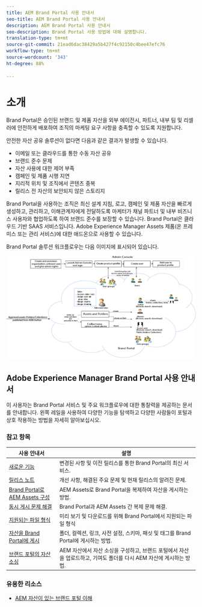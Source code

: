 ```yaml
---
title: AEM Brand Portal 사용 안내서
seo-title: AEM Brand Portal 사용 안내서
description: AEM Brand Portal 사용 안내서
seo-description: Brand Portal 사용 방법에 대해 설명합니다.
translation-type: tm+mt
source-git-commit: 21ead6dac38429a5b427f4c92150c4bee47efc76
workflow-type: tm+mt
source-wordcount: '343'
ht-degree: 88%

---
```



# 소개

Brand Portal은 승인된 브랜드 및 제품 자산을 외부 에이전시, 파트너, 내부 팀 및 리셀러에 안전하게 배포하여 조직의 마케팅 요구 사항을 충족할 수 있도록 지원합니다.

안전한 자산 공유 솔루션이 없다면 다음과 같은 결과가 발생할 수 있습니다.

* 이메일 또는 클라우드를 통한 수동 자산 공유
* 브랜드 준수 문제
* 자산 사용에 대한 제어 부족
* 캠페인 및 제품 시행 지연
* 지리적 위치 및 조직에서 콘텐츠 중복
* 릴리스 전 자산의 보안되지 않은 스토리지

Brand Portal을 사용하는 조직은 최신 설계 지침, 로고, 캠페인 및 제품 자산을 빠르게 생성하고, 관리하고, 이해관계자에게 전달하도록 마케터가 채널 파트너 및 내부 비즈니스 사용자와 협업하도록 하여 브랜드 준수를 보장할 수 있습니다.
Brand Portal은 클라우드 기반 SAAS 서비스입니다. Adobe Experience Manager Assets 제품(온 프레미스 또는 관리 서비스)에 대한 애드온으로 사용할 수 있습니다.

Brand Portal 솔루션 워크플로우는 다음 이미지에 표시되어 있습니다.

![](assets/BPWorkflow1.png)

## Adobe Experience Manager Brand Portal 사용 안내서

이 사용자는 Brand Portal 서비스 및 주요 워크플로우에 대한 통찰력을 제공하는 문서를 안내합니다. 왼쪽 레일을 사용하여 다양한 기능을 탐색하고 다양한 사람들이 포털과 상호 작용하는 방법을 자세히 알아보십시오.

### 참고 항목

| 사용 안내서 | 설명 |
|--- |---|
| [새로운 기능](whats-new.md) | 변경된 사항 및 이전 릴리스를 통한 Brand Portal의 최신 서비스. |
| [릴리스 노트](brand-portal-release-notes.md) | 개선 사항, 해결된 주요 문제 및 현재 릴리스의 알려진 문제. |
| [Brand Portal로 AEM Assets 구성](../using/configure-aem-assets-with-brand-portal.md) | AEM Assets로 Brand Portal을 복제하여 자산을 게시하는 방법. |
| [동시 게시 문제 해결](troubleshoot-parallel-publishing.md) | Brand Portal과 AEM Assets 간 복제 문제 해결. |
| [지원되는 파일 형식](brand-portal-supported-formats.md) | 미리 보기 및 다운로드를 위해 Brand Portal에서 지원되는 파일 형식 |
| [자산을 Brand Portal에 게시](brand-portal-sharing-folders.md) | 폴더, 컬렉션, 링크, 사전 설정, 스키마, 패싯 및 태그를 Brand Portal에 게시하는 방법. |
| [브랜드 포털의 자산 소싱](brand-portal-asset-sourcing.md) | AEM 자산에서 자산 소싱을 구성하고, 브랜드 포털에서 자산을 업로드하고, 기여도 폴더를 다시 AEM 자산에 게시하는 방법. |

### 유용한 리소스

* [AEM 자산이 있는 브랜드 포털 이해](https://helpx.adobe.com/experience-manager/kt/assets/using/brand-portal-article-understand.html)
